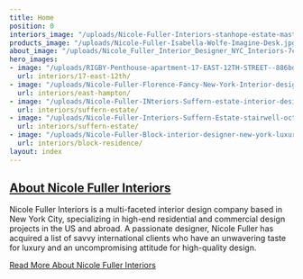 ```yaml
---
title: Home
position: 0
interiors_image: "/uploads/Nicole-Fuller-Interiors-stanhope-estate-master-bathroom-wood-marble-tub.jpg"
products_image: "/uploads/Nicole-Fuller-Isabella-Wolfe-Imagine-Desk.jpg"
about_image: "/uploads/Nicole_Fuller_Interior_Designer_NYC_Interiors-7cdab4.jpg"
hero_images:
- image: "/uploads/RIGBY-Penthouse-apartment-17-EAST-12TH-STREET--886bdb.jpg"
  url: interiors/17-east-12th/
- image: "/uploads/Nicole-Fuller-Florence-Fancy-New-York-Interior-designer-luxury-retail-design-c58ca7.jpg"
  url: interiors/east-hampton/
- image: "/uploads/Nicole-Fuller-INteriors-Suffern-estate-interior-design-fornasetti-wallpaper-kitchen.jpg"
  url: interiors/suffern-estate/
- image: "/uploads/Nicole-Fuller-Interiors-Suffern-Estate-stairwell-octagon-dome-purple-chandeliers.jpg"
  url: interiors/suffern-estate/
- image: "/uploads/Nicole-Fuller-Block-interior-designer-new-york-luxury-penthouse-design.jpg"
  url: interiors/block-residence/
layout: index
---
```


## [About Nicole Fuller Interiors](/about/)
Nicole Fuller Interiors is a multi-faceted interior design company based in New York City, specializing in high-end residential and commercial design projects in the US and abroad. A passionate designer, Nicole Fuller has acquired a list of savvy international clients who have an unwavering taste for luxury and an uncompromising attitude for high-quality design.

[Read More About Nicole Fuller Interiors](/about/)
